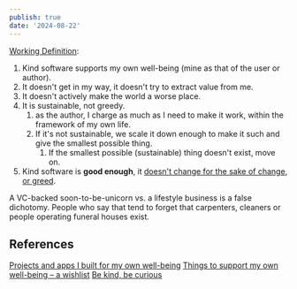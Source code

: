 ```yaml
---
publish: true
date: '2024-08-22'
---
```

[Working Definition](<../Operational Definition>):

1. Kind software supports my own well-being (mine as that of the user or author).
2. It doesn't get in my way, it doesn't try to extract value from me. 
3. It doesn't actively make the world a worse place.
4. It is sustainable, not greedy.
	1. as the author, I charge as much as I need to make it work, within the framework of my own life.
	2. If it's not sustainable, we scale it down enough to make it such and give the smallest possible thing.
		1. If the smallest possible (sustainable) thing doesn't exist, move on.
5. Kind software is **good enough**, it [doesn't change for the sake of change, or greed](<../Proteus - Uncertainty is the only Certainty>).

A VC-backed soon-to-be-unicorn vs. a lifestyle business is a false dichotomy. People who say that tend to forget that carpenters, cleaners or people operating funeral houses exist.

## References

[Projects and apps I built for my own well-being](<../Projects and apps I built for my own well-being>)
[Things to support my own well-being – a wishlist](<../Things to support my own well-being – a wishlist>)
[Be kind, be curious](<../Be kind, be curious>)

